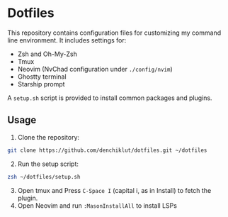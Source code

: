 # Dotfiles

This repository contains configuration files for customizing my command line environment.
It includes settings for:

- Zsh and Oh-My-Zsh
- Tmux
- Neovim (NvChad configuration under `./config/nvim`)
- Ghostty terminal
- Starship prompt

A `setup.sh` script is provided to install common packages and plugins.

## Usage

1. Clone the repository:
  ```sh
  git clone https://github.com/denchiklut/dotfiles.git ~/dotfiles
  ```

2. Run the setup script:
  ```sh
  zsh ~/dotfiles/setup.sh
  ```

3. Open tmux and Press `C-Space I` (capital i, as in Install) to fetch the plugin.
4. Open Neovim and run `:MasonInstallAll` to install LSPs
